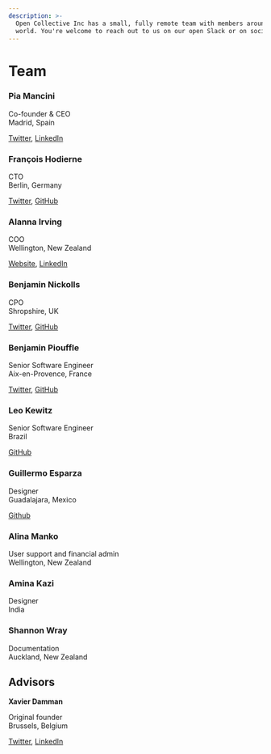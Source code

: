 ```yaml
---
description: >-
  Open Collective Inc has a small, fully remote team with members around the
  world. You're welcome to reach out to us on our open Slack or on social media.
---
```


# Team

### **Pia Mancini**

Co-founder & CEO  
Madrid, Spain

[Twitter](https://twitter.com/piamancini%20), [LinkedIn](https://www.linkedin.com/in/piamancini/)

### **François Hodierne**

CTO  
Berlin, Germany

[Twitter](https://twitter.com/znarf), [GitHub](https://github.com/znarf)

### **Alanna Irving**

COO  
Wellington, New Zealand

[Website](https://alanna.space), [LinkedIn](https://www.linkedin.com/in/alannairving83/)

### **Benjamin Nickolls**

CPO  
Shropshire, UK

[Twitter](https://twitter.com/BenJam), [GitHub](https://github.com/BenJam)

### **Benjamin Piouffle**

Senior Software Engineer  
Aix-en-Provence, France

[Twitter](https://twitter.com/betree83), [GitHub](https://github.com/Betree)

### **Leo Kewitz**

Senior Software Engineer  
Brazil

[GitHub](https://github.com/kewitz)

### **Guillermo Esparza**

Designer  
Guadalajara, Mexico

[Github](https://github.com/Memo-Es)

### **Alina Manko**

User support and financial admin  
Wellington, New Zealand

### **Amina Kazi**

Designer  
India

### Shannon Wray

Documentation  
Auckland, New Zealand

## Advisors

**Xavier Damman**

Original founder  
Brussels, Belgium

[Twitter](https://twitter.com/xdamman), [LinkedIn](https://www.linkedin.com/in/xavierdamman)

